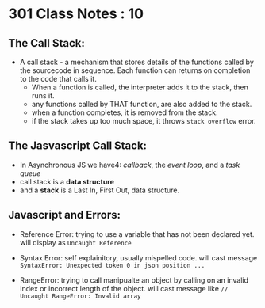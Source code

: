 # 301 Class Notes : 10

## The Call Stack:

- A call stack - a mechanism that stores details of the functions called by the sourcecode in sequence. Each function can returns on completion to the code that calls it.
  - When a function is called, the interpreter adds it to the stack, then runs it.
  - any functions called by THAT function, are also added to the stack.
  - when a function completes, it is removed from the stack.
  - if the stack takes up too much space, it throws `stack overflow` error.

## The Jasvascript Call Stack:

- In Asynchronous JS we have4: _callback_, the _event loop_, and a _task queue_
- call stack is a **data structure**
- and a **stack** is a Last In, First Out, data structure.

## Javascript and Errors:

- Reference Error: trying to use a variable that has not been declared yet. will display as `Uncaught Reference`

- Syntax Error: self explainitory, usually mispelled code. will cast message `SyntaxError: Unexpected token 0 in json position ...`

- RangeError: trying to call manipualte an object by calling on an invalid index or incorrect length of the object. will cast message like `// Uncaught RangeError: Invalid array`
